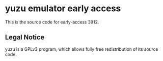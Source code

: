 yuzu emulator early access
=============

This is the source code for early-access 3912.

## Legal Notice

yuzu is a GPLv3 program, which allows fully free redistribution of its source code.